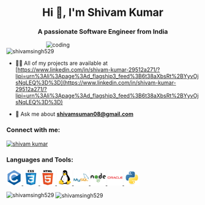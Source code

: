<h1 align="center">Hi 👋, I'm Shivam Kumar</h1>
<h3 align="center">A passionate Software Engineer from India</h3>
<img align="right" alt="coding" width="400" src="https://mir-s3-cdn-cf.behance.net/project_modules/hd/3c00f6105775659.5f84899401909.gif"

<p align="left"> <img src="https://komarev.com/ghpvc/?username=shivamsingh529&label=Profile%20views&color=0e75b6&style=flat" alt="shivamsingh529" /> </p>

- 👨‍💻 All of my projects are available at [https://www.linkedin.com/in/shivam-kumar-29512a271/?lipi=urn%3Ali%3Apage%3Ad_flagship3_feed%3B6t38aXbsRt%2BYyvOjsNqLEQ%3D%3D](https://www.linkedin.com/in/shivam-kumar-29512a271/?lipi=urn%3Ali%3Apage%3Ad_flagship3_feed%3B6t38aXbsRt%2BYyvOjsNqLEQ%3D%3D)

- 💬 Ask me about **shivamsuman08@gmail.com**

<h3 align="left">Connect with me:</h3>
<p align="left">
<a href="https://linkedin.com/in/shivam kumar" target="blank"><img align="center" src="https://raw.githubusercontent.com/rahuldkjain/github-profile-readme-generator/master/src/images/icons/Social/linked-in-alt.svg" alt="shivam kumar" height="30" width="40" /></a>
</p>

<h3 align="left">Languages and Tools:</h3>
<p align="left"> <a href="https://www.cprogramming.com/" target="_blank" rel="noreferrer"> <img src="https://raw.githubusercontent.com/devicons/devicon/master/icons/c/c-original.svg" alt="c" width="40" height="40"/> </a> <a href="https://www.w3schools.com/css/" target="_blank" rel="noreferrer"> <img src="https://raw.githubusercontent.com/devicons/devicon/master/icons/css3/css3-original-wordmark.svg" alt="css3" width="40" height="40"/> </a> <a href="https://www.w3.org/html/" target="_blank" rel="noreferrer"> <img src="https://raw.githubusercontent.com/devicons/devicon/master/icons/html5/html5-original-wordmark.svg" alt="html5" width="40" height="40"/> </a> <a href="https://www.linux.org/" target="_blank" rel="noreferrer"> <img src="https://raw.githubusercontent.com/devicons/devicon/master/icons/linux/linux-original.svg" alt="linux" width="40" height="40"/> </a> <a href="https://www.mysql.com/" target="_blank" rel="noreferrer"> <img src="https://raw.githubusercontent.com/devicons/devicon/master/icons/mysql/mysql-original-wordmark.svg" alt="mysql" width="40" height="40"/> </a> <a href="https://nodejs.org" target="_blank" rel="noreferrer"> <img src="https://raw.githubusercontent.com/devicons/devicon/master/icons/nodejs/nodejs-original-wordmark.svg" alt="nodejs" width="40" height="40"/> </a> <a href="https://www.oracle.com/" target="_blank" rel="noreferrer"> <img src="https://raw.githubusercontent.com/devicons/devicon/master/icons/oracle/oracle-original.svg" alt="oracle" width="40" height="40"/> </a> <a href="https://www.python.org" target="_blank" rel="noreferrer"> <img src="https://raw.githubusercontent.com/devicons/devicon/master/icons/python/python-original.svg" alt="python" width="40" height="40"/> </a> </p>

<p><img align="left" src="https://github-readme-stats.vercel.app/api/top-langs?username=shivamsingh529&show_icons=true&locale=en&layout=compact" alt="shivamsingh529" /></p>

<p>&nbsp;<img align="center" src="https://github-readme-stats.vercel.app/api?username=shivamsingh529&show_icons=true&locale=en" alt="shivamsingh529" /></p>
